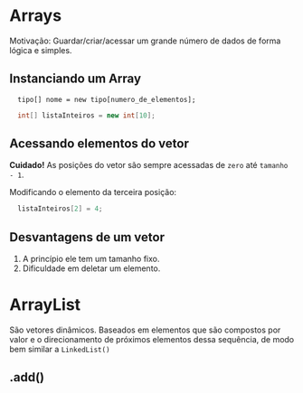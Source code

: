 # Arrays

Motivação: Guardar/criar/acessar um grande número de dados de forma lógica e simples.

## Instanciando um Array

```
  tipo[] nome = new tipo[numero_de_elementos];
```

```java
  int[] listaInteiros = new int[10];
```

## Acessando elementos do vetor

**Cuidado!** As posições do vetor são sempre acessadas de `zero` até `tamanho - 1`.

Modificando o elemento da terceira posição:

```java
  listaInteiros[2] = 4;
```

## Desvantagens de um vetor

1. A princípio ele tem um tamanho fixo.
2. Dificuldade em deletar um elemento.

# ArrayList

São vetores dinâmicos. Baseados em elementos que são compostos por valor e o direcionamento de próximos elementos dessa sequência, de modo bem similar a `LinkedList()`

## .add()